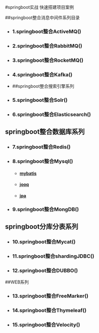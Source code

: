 #springboot实战 快速搭建项目案例

##springboot整合消息中间件系列目录
* ### 1.springboot整合ActiveMQ()
* ### 2.springboot整合RabbitMQ()
* ### 3.springboot整合RocketMQ()
* ### 4.springboot整合Kafka()
* ##springboot整合搜索引擎系列
* ### 5.springboot整合Solr()
* ### 6.springboot整合Elasticsearch()
## springboot整合数据库系列
* ### 7.springboot整合Redis()
* ### 8.springboot整合Mysql()
   * #### [mybatis]()
   * #### [jooq]()
   * #### [jpa]()
* ### 9.springboot整合MongDB()
## springboot分库分表系列
* ### 10.springboot整合Mycat()
* ### 11.springboot整合shardingJDBC()
* ### 12.springboot整合DUBBO()
##WEB系列
* ### 13.springboot整合FreeMarker()
* ### 14.springboot整合Thymeleaf()
* ### 15.springboot整合Velocity()
